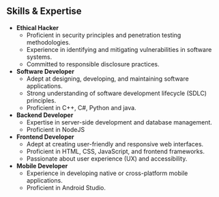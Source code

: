 ## Skills & Expertise

* **Ethical Hacker**
    * Proficient in security principles and penetration testing methodologies.
    * Experience in identifying and mitigating vulnerabilities in software systems.
    * Committed to responsible disclosure practices.
* **Software Developer**
    * Adept at designing, developing, and maintaining software applications.
    * Strong understanding of software development lifecycle (SDLC) principles.
    * Proficient in C++, C#, Python and java.
* **Backend Developer**
    * Expertise in server-side development and database management.
    * Proficient in NodeJS
* **Frontend Developer**
    * Adept at creating user-friendly and responsive web interfaces.
    * Proficient in HTML, CSS, JavaScript, and frontend frameworks.
    * Passionate about user experience (UX) and accessibility.
* **Mobile Developer**
    * Experience in developing native or cross-platform mobile applications.
    * Proficient in Android Studio.


<!---
YSherbo/YSherbo is a ✨ special ✨ repository because its `README.md` (this file) appears on your GitHub profile.
You can click the Preview link to take a look at your changes.
--->
